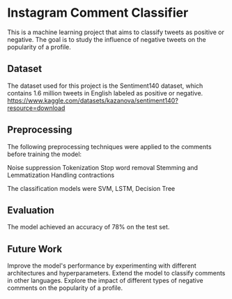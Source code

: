 # Instagram Comment Classifier
This is a machine learning project that aims to classify tweets as positive or negative. The goal is to study the influence of negative tweets on the popularity of a profile.

## Dataset
The dataset used for this project is the Sentiment140 dataset, which contains 1.6 million tweets in English labeled as positive or negative.
https://www.kaggle.com/datasets/kazanova/sentiment140?resource=download 

## Preprocessing
The following preprocessing techniques were applied to the comments before training the model:

Noise suppression
Tokenization
Stop word removal
Stemming and Lemmatization
Handling contractions

The classification models were SVM, LSTM, Decision Tree

## Evaluation
The model achieved an accuracy of 78% on the test set. 

## Future Work
Improve the model's performance by experimenting with different architectures and hyperparameters.
Extend the model to classify comments in other languages.
Explore the impact of different types of negative comments on the popularity of a profile.
